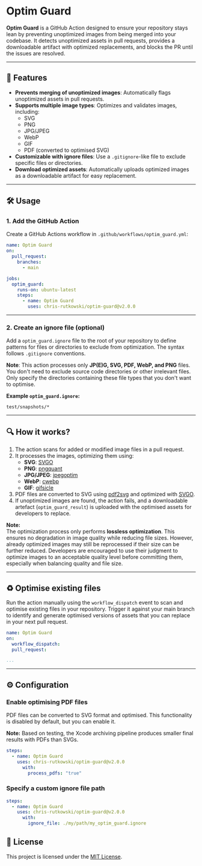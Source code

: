 # Optim Guard

**Optim Guard** is a GitHub Action designed to ensure your repository stays lean by preventing unoptimized images from being merged into your codebase. It detects unoptimized assets in pull requests, provides a downloadable artifact with optimized replacements, and blocks the PR until the issues are resolved.

---

## 🚀 Features
- **Prevents merging of unoptimized images**: Automatically flags unoptimized assets in pull requests.
- **Supports multiple image types**: Optimizes and validates images, including:
  - SVG
  - PNG
  - JPG/JPEG
  - WebP
  - GIF
  - PDF (converted to optimised SVG)
- **Customizable with ignore files**: Use a `.gitignore`-like file to exclude specific files or directories.
- **Download optimized assets**: Automatically uploads optimized images as a downloadable artifact for easy replacement.

---

## 🛠️ Usage

### 1. Add the GitHub Action
Create a GitHub Actions workflow in `.github/workflows/optim_guard.yml`:

```yaml
name: Optim Guard
on:
  pull_request:
    branches:
      - main

jobs:
  optim_guard:
    runs-on: ubuntu-latest
    steps:
      - name: Optim Guard
        uses: chris-rutkowski/optim-guard@v2.0.0
```

---

### 2. Create an ignore file (optional)
Add a `optim_guard.ignore` file to the root of your repository to define patterns for files or directories to exclude from optimization. The syntax follows `.gitignore` conventions.

**Note**: This action processes only **JP(E)G, SVG, PDF, WebP, and PNG** files. You don't need to exclude source code directories or other irrelevant files. Only specify the directories containing these file types that you don't want to optimise.

**Example `optim_guard.ignore`:**
```gitignore
test/snapshots/*
```

---

## 🔍 How it works?

1. The action scans for added or modified image files in a pull request.
2. It processes the images, optimizing them using:
   - **SVG**: [SVGO](https://github.com/svg/svgo)
   - **PNG**: [pngquant](https://pngquant.org/)
   - **JPG/JPEG**: [jpegoptim](https://github.com/tjko/jpegoptim)
   - **WebP**: [cwebp](https://developers.google.com/speed/webp)
   - **GIF**: [gifsicle](https://www.lcdf.org/gifsicle/)
3. PDF files are converted to SVG using [pdf2svg](https://github.com/dawbarton/pdf2svg) and optimized with [SVGO](https://github.com/svg/svgo).
4. If unoptimized images are found, the action fails, and a downloadable artefact (`optim_guard_result`) is uploaded with the optimised assets for developers to replace.

**Note:**  
The optimization process only performs **lossless optimization**. This ensures no degradation in image quality while reducing file sizes. However, already optimized images may still be reprocessed if their size can be further reduced. Developers are encouraged to use their judgment to optimize images to an acceptable quality level before committing them, especially when balancing quality and file size.

---

## ♻️ Optimise existing files

Run the action manually using the `workflow_dispatch` event to scan and optimise existing files in your repository. Trigger it against your main branch to identify and generate optimised versions of assets that you can replace in your next pull request.

```yaml
name: Optim Guard
on:
  workflow_dispatch:
  pull_request:

...
```

---

## ⚙️ Configuration

### Enable optimising PDF files

PDF files can be converted to SVG format and optimised. This functionality is disabled by default, but you can enable it. 

**Note:** Based on testing, the Xcode archiving pipeline produces smaller final results with PDFs than SVGs.

```yaml
steps:
  - name: Optim Guard
    uses: chris-rutkowski/optim-guard@v2.0.0
      with:
        process_pdfs: "true"
```

### Specify a custom ignore file path

```yaml
steps:
  - name: Optim Guard
    uses: chris-rutkowski/optim-guard@v2.0.0
      with:
        ignore_file: ./my/path/my_optim_guard.ignore
```

## 📄 License
This project is licensed under the [MIT License](LICENSE).
